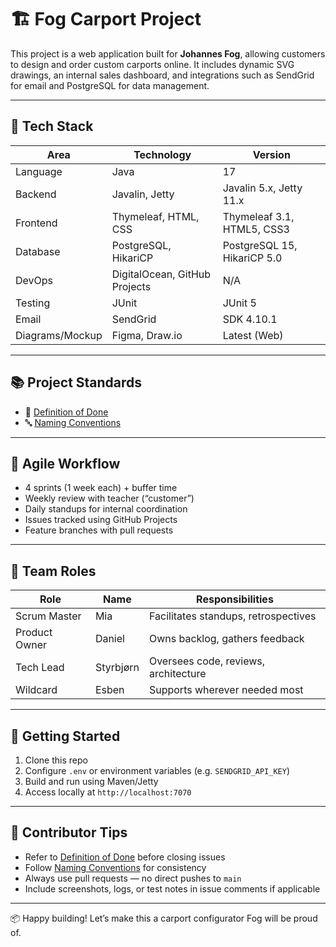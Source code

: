 # 🏗️ Fog Carport Project

This project is a web application built for **Johannes Fog**, allowing customers to design and order custom carports online. It includes dynamic SVG drawings, an internal sales dashboard, and integrations such as SendGrid for email and PostgreSQL for data management.

---

## 🚀 Tech Stack

| Area            | Technology                | Version        |
|-----------------|----------------------------|----------------|
| Language        | Java                       | 17             |
| Backend         | Javalin, Jetty             | Javalin 5.x, Jetty 11.x |
| Frontend        | Thymeleaf, HTML, CSS       | Thymeleaf 3.1, HTML5, CSS3 |
| Database        | PostgreSQL, HikariCP       | PostgreSQL 15, HikariCP 5.0 |
| DevOps          | DigitalOcean, GitHub Projects | N/A            |
| Testing         | JUnit         | JUnit 5|
| Email           | SendGrid                   | SDK 4.10.1     |
| Diagrams/Mockup | Figma, Draw.io      | Latest (Web)   |


---

## 📚 Project Standards

- 📄 [Definition of Done](docs/process/definition-of-done.md)
- 🔤 [Naming Conventions](docs/process/naming-conventions.md)

---

## 🔁 Agile Workflow

- 4 sprints (1 week each) + buffer time
- Weekly review with teacher (“customer”)
- Daily standups for internal coordination
- Issues tracked using GitHub Projects
- Feature branches with pull requests

---

## 👥 Team Roles

| Role            | Name         | Responsibilities |
|-----------------|--------------|------------------|
| Scrum Master    | Mia          | Facilitates standups, retrospectives |
| Product Owner   | Daniel       | Owns backlog, gathers feedback |
| Tech Lead       | Styrbjørn    | Oversees code, reviews, architecture |
| Wildcard        | Esben        | Supports wherever needed most |

---

## 🧪 Getting Started

1. Clone this repo
2. Configure `.env` or environment variables (e.g. `SENDGRID_API_KEY`)
3. Build and run using Maven/Jetty
4. Access locally at `http://localhost:7070`

---

## 📝 Contributor Tips

- Refer to [Definition of Done](docs/process/definition-of-done.md) before closing issues
- Follow [Naming Conventions](docs/process/naming-conventions.md) for consistency
- Always use pull requests — no direct pushes to `main`
- Include screenshots, logs, or test notes in issue comments if applicable

---

📦 Happy building! Let’s make this a carport configurator Fog will be proud of.